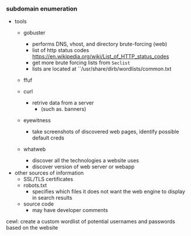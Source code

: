 ### subdomain enumeration
- tools
	- gobuster
		- performs DNS, vhost, and directory brute-forcing (web)
		- list of http status codes https://en.wikipedia.org/wiki/List_of_HTTP_status_codes 
		- get more brute forcing lists from ```Seclist```
		- lists are located at ``/usr/share/dirb/wordlists/common.txt

	- ffuf
	- curl
		- retrive data from a server
			- (such as. banners)
	- eyewitness
		- take screenshots of discovered web pages, identify possible default creds
	- whatweb
		- discover all the technologies a website uses
		- discover version of web server or webapp
- other sources of information
	- SSL/TLS certificates
	- robots.txt
		- specifies which files it does not want the web engine to display in search results
	- source code
		- may have developer comments



cewl: create a custom wordlist of potential usernames and passwords based on the website